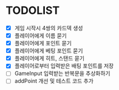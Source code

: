 # TODOLIST
- [x] 게임 시작시 4쌍의 카드덱 생성
- [x] 플레이어에게 이름 묻기
- [x] 플레이어에게 포인트 묻기
- [x] 플레이어에게 베팅 포인트 묻기
- [x] 플레이어에게 히트, 스탠드 묻기
- [x] 플레이어로부터 입력받은 배팅 포인트를 저장
- [ ] GameInput 입력받는 반복문을 추상화하기
- [ ] addPoint 개선 및 테스트 코드 추가